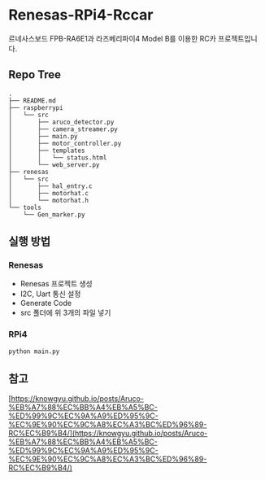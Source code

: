 # Renesas-RPi4-Rccar
 르네사스보드 FPB-RA6E1과 라즈베리파이4 Model B를 이용한 RC카 프로젝트입니다.

## Repo Tree
```
.
├── README.md
├── raspberrypi
│   └── src
│       ├── aruco_detector.py
│       ├── camera_streamer.py
│       ├── main.py
│       ├── motor_controller.py
│       ├── templates
│       │   └── status.html
│       └── web_server.py
├── renesas
│   └── src
│       ├── hal_entry.c
│       ├── motorhat.c
│       └── motorhat.h
└── tools
    └── Gen_marker.py
```

## 실행 방법
 ### Renesas
 - Renesas 프로젝트 생성
 - I2C, Uart 통신 설정
 - Generate Code
 - src 폴더에 위 3개의 파일 넣기

 ### RPi4
 ```bash
 python main.py
 ``` 
 
## 참고
[https://knowgyu.github.io/posts/Aruco-%EB%A7%88%EC%BB%A4%EB%A5%BC-%ED%99%9C%EC%9A%A9%ED%95%9C-%EC%9E%90%EC%9C%A8%EC%A3%BC%ED%96%89-RC%EC%B9%B4/](https://knowgyu.github.io/posts/Aruco-%EB%A7%88%EC%BB%A4%EB%A5%BC-%ED%99%9C%EC%9A%A9%ED%95%9C-%EC%9E%90%EC%9C%A8%EC%A3%BC%ED%96%89-RC%EC%B9%B4/)
